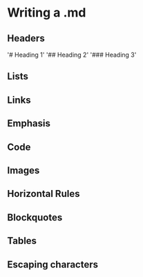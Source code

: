 # Writing a .md

## Headers

'# Heading 1'
'## Heading 2'
'### Heading 3'

## Lists

## Links

## Emphasis

## Code

## Images

## Horizontal Rules

## Blockquotes

## Tables

## Escaping characters
